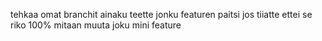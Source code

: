 tehkaa omat branchit ainaku teette jonku featuren paitsi jos tiiatte ettei se riko 100% mitaan muuta joku mini feature
